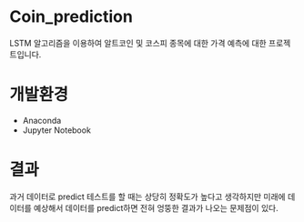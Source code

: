 # Coin_prediction
LSTM 알고리즘을 이용하여 알트코인 및 코스피 종목에 대한 가격 예측에 대한 프로젝트입니다.
# 개발환경
* Anaconda
* Jupyter Notebook
# 결과
과거 데이터로 predict 테스트를 할 때는 상당히 정확도가 높다고 생각하지만 미래에 데이터를 예상해서 데이터를 predict하면 전혀 엉뚱한 결과가 나오는 문제점이 있다.
